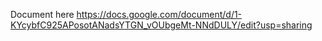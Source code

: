 Document here https://docs.google.com/document/d/1-KYcybfC925APosotANadsYTGN_vOUbgeMt-NNdDULY/edit?usp=sharing
